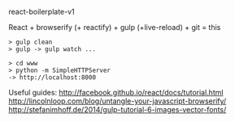 react-boilerplate-v1

React + browserify (+ reactify) + gulp (+live-reload) + git = this

```
> gulp clean
> gulp -> gulp watch ...

> cd www
> python -m SimpleHTTPServer
-> http://localhost:8000
```

Useful guides:
http://facebook.github.io/react/docs/tutorial.html
http://lincolnloop.com/blog/untangle-your-javascript-browserify/
http://stefanimhoff.de/2014/gulp-tutorial-6-images-vector-fonts/
